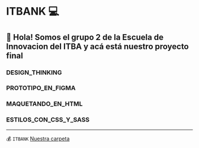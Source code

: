 # ITBANK 💻

## 👋 Hola! Somos el grupo 2 de la Escuela de Innovacion del ITBA y acá está nuestro proyecto final 

###  DESIGN_THINKING
###  PROTOTIPO_EN_FIGMA
###  MAQUETANDO_EN_HTML
###  ESTILOS_CON_CSS_Y_SASS

---

💰 `ITBANK` [Nuestra carpeta](https://github.com/GRUPO-2-ITBA/itbank)
